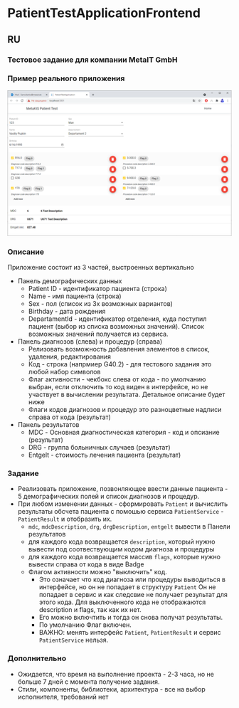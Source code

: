 # PatientTestApplicationFrontend

## RU
### Тестовое задание для компании MetaIT GmbH

### Пример реального приложения
![Patient Application Example](wwwroot/content/mkpatient.png)

### Описание
Приложение состоит из 3 частей, выстроенных вертикально
- Панель демографических данных
  - Patient ID - идентификатор пациента (строка)
  - Name - имя пациента (строка)
  - Sex - пол (список из 3х возможных вариантов)
  - Birthday - дата рождения
  - DepartamentId  - идентификатор отделения, куда поступил пациент (выбор из списка возможных значений). Список возможных значений получается из сервиса.
- Панель диагнозов (слева) и процедур (справа)
  - Релизовать возможность добавления элементов в список, удаления, редактирования
  - Код - строка (напрмиер G40.2) - для тестового задания это любой набор символов
  - Флаг активности - чекбокс слева от кода - по умолчанию выбран, если отключить то код виден в интерфейсе, но не участвует в вычислении результата. Детальное описание будет ниже 
  - Флаги кодов диагнозов и процедур это разноцветные надписи справа от кода (результат)  
- Панель результатов
  - MDC - Основная диагностическая категория - код и опсиание (результат)
  - DRG - группа больничных случаев (результат)
  - Entgelt - стоимость лечения пациента (результат)

### Задание
- Реализовать приложение, позвонляющее ввести данные пациента - 5 демографических полей и список диагнозов и процедур.
- При любом изменении данных - сформировать `Patient` и вычислить результаты обсчета пациента с помошью сервиса `PatientService` - `PatientResult` и отобразить их.
  - `mdc`, `mdcDescription`, `drg`, `drgDescription`, `entgelt` вывести в Панели результатов
  - для каждого кода возвращается `description`, который нужно вывести под соотвествующим кодом диагноза и процедуры
  - для каждого кода возвращается массив `flags`, которые нужно вывести справа от кода в виде Badge
  - Флагом активности можно "выключить" код. 
      - Это означает что код диагноза или процедуры выводиться в интерфейсе, но он не попадает в структуру `Patient`
        Он не попадает в сервис и как следсвие не получает результат для этого кода. Для выключенного кода не отображаются description и flags, так как их нет.
      - Его можно включтить и тогда он снова получат результаты.
      - По умолчанию Флаг включен.
      - ВАЖНО: менять интерфейс `Patient`, `PatientResult` и сервис `PatientService` нельзя.  


### Дополнительно
- Ожидается, что время на выполнение проекта - 2-3 часа, но не больше 7 дней с момента получение задания.
- Стили, компоненты, библиотеки, архитектура - все на выбор исполнителя, требований нет




